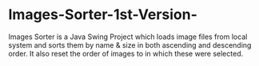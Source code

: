 # Images-Sorter-1st-Version-
Images Sorter is a Java Swing Project which loads image files from local system and sorts them by name & size in both ascending and descending order. It also reset the order of images to in which these were selected. 
